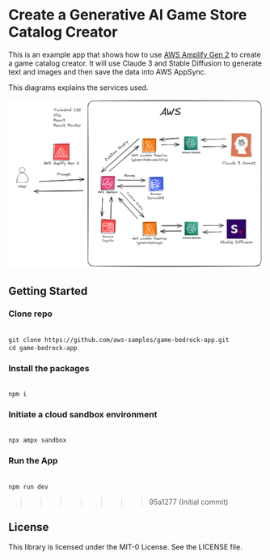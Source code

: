 # Create a Generative AI Game Store Catalog Creator

This is an example app that shows how to use [AWS Amplify Gen 2](https://docs.amplify/aws) to create a game catalog creator. It will use Claude 3 and Stable Diffusion to generate text and images and then save the data into AWS AppSync.

This diagrams explains the services used.

![game-bedrock-app](public/gen2.png)

## Getting Started

### Clone repo

```

git clone https://github.com/aws-samples/game-bedrock-app.git
cd game-bedrock-app

```

### Install the packages

```

npm i

```

### Initiate a cloud sandbox environment

```

npx ampx sandbox

```

### Run the App

```

npm run dev

```

> > > > > > > 95a1277 (Initial commit)

## License

This library is licensed under the MIT-0 License. See the LICENSE file.
